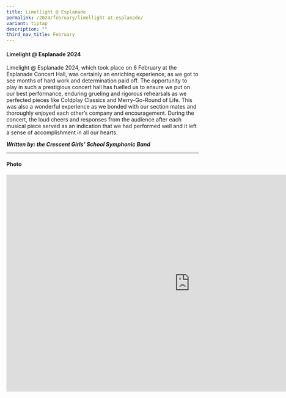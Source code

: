 ```yaml
---
title: Limellight @ Esplanade
permalink: /2024/february/limellight-at-esplanade/
variant: tiptap
description: ""
third_nav_title: February
---
```

<h4><strong>Limelight @ Esplanade 2024</strong></h4>
<p></p>
<p>Limelight @ Esplanade 2024, which took place on 6 February at the Esplanade
Concert Hall, was certainly an enriching experience, as we got to see months
of hard work and <a rel="noopener noreferrer nofollow" target="_blank">determination</a> paid
off. The opportunity to play in such a prestigious concert hall has fuelled
us to ensure we put on our best performance, enduring grueling and rigorous
rehearsals as we perfected pieces like Coldplay Classics and Merry-Go-Round
of Life. This was also a wonderful experience as we bonded with our section
mates and thoroughly enjoyed each other’s company and encouragement. During
the concert, the loud cheers and responses from the audience after each
musical piece served as an indication that we had performed well and it
left a sense of accomplishment in all our hearts.</p>
<p></p>
<p><strong><em>Written by: the Crescent Girls’ School Symphonic Band </em></strong>
</p>
<hr>
<h4>Photo</h4>
<div class="iframe-wrapper">
<iframe height="569" width="960" allowfullscreen="true" frameborder="0" src="https://docs.google.com/presentation/d/e/2PACX-1vQ9260iVHvxP5f8CGekvpqqSGze--kK6Cy0Nco1rSRieJiyBfaCtW6xjJ4E6hocW_iXaDeHJkEiKcjc/embed?start=true&amp;loop=true&amp;delayms=3000"></iframe>
</div>
<p></p>